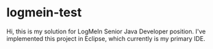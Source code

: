# logmein-test

Hi, this is my solution for LogMeIn Senior Java Developer position. I've implemented this project in Eclipse, which currently is my primary IDE.
